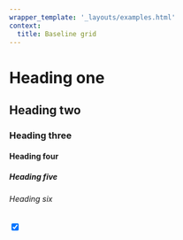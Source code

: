 ```yaml
---
wrapper_template: '_layouts/examples.html'
context:
  title: Baseline grid
---
```


<div class="u-baseline-grid" id="baseline">
  <h1>Heading one</h1>
  <h2>Heading two</h2>
  <h3>Heading three</h3>
  <h4>Heading four</h4>
  <h5>Heading five</h5>
  <h6>Heading six</h6>
  <label>
    <input type="checkbox" class="p-switch" checked aria-controls="baseline" />
    <div class="p-switch__slider"></div>
  </label>
</div>
<script>
/**
  Attaches event listener to switch baseline grid visibility on click.
  @param {HTMLElement} toggle Switch element to toggle baseline grid.
*/
function setupBaselineGridSwitch(toggle) {
  var target = toggle.getAttribute('aria-controls');
  if (target) {
    target = document.getElementById(target);
  }
  if (target) {
    toggle.addEventListener('click', function () {
      target.classList.toggle('u-baseline-grid');
    });
  }
}
// Set up switch element on page
var toggle = document.querySelector('.p-switch[aria-controls]');
if (toggle) {
  setupBaselineGridSwitch(toggle);
}
</script>
